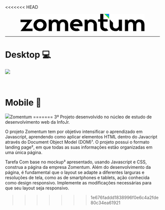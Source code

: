 <<<<<<< HEAD
<div align="center"><img src="imgs/desk/logo.svg"></div>

<hr>

<h1> Desktop 💻</h1>
<div><img src="imgs/img_git/zomentum_desk.gif"></div>
<br><br>

<h1> Mobile 📱 </h1>
<div><img src="></div>

<hr>

<br><br>
<h1> Sobre 🔖</h1>

<p>
Este projeto teve como objetivo colocar em prática os conhecimentos sobre flexbox, responsividade e uma introdução ao Js, com a utilização do DOM, 
manipulação de datas e um menu mobile também.</p>

<hr>
<br><br>
<h1>💻 Acessar página</h1>

<p>Para acessar a página acesse o link : <a href="https://iury-assuncao.github.io/Zomentum/" target="_blank">Zomentum</a>
=======
3º Projeto desenvolvido no núcleo de estudo de desenvolvimento web da InfoJr.

O projeto Zomentum tem por objetivo intensificar o aprendizado em Javascript, aprendendo como aplicar elementos HTML dentro do Javacript através do Document Object Model (DOM)¹. O projeto possui o formato landing page², em que todas as suas informações estão organizadas em uma única página.

Tarefa
Com base no mockup³ apresentado, usando Javascript e CSS, construa a página da empresa Zomentum. Além do desenvolvimento da página, é fundamental que o layout se adapte a diferentes larguras e resoluções de tela, como as de smartphones e tablets, ação conhecida como design responsivo. Implemente as modificações necessárias para que seu layout seja responsivo.

>>>>>>> 1e676faddd1838996f0e6c4a2fde80c34ea61921
